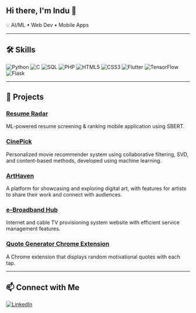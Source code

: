 ## Hi there, I'm Indu 👋

💡 AI/ML • Web Dev • Mobile Apps

---

## 🛠 Skills

![Python](https://img.shields.io/badge/Python-3776AB?style=for-the-badge&logo=python&logoColor=white)
![C](https://img.shields.io/badge/C-00599C?style=for-the-badge&logo=c&logoColor=white)
![SQL](https://img.shields.io/badge/SQL-336791?style=for-the-badge&logo=postgresql&logoColor=white)
![PHP](https://img.shields.io/badge/PHP-777BB4?style=for-the-badge&logo=php&logoColor=white)
![HTML5](https://img.shields.io/badge/HTML5-E34F26?style=for-the-badge&logo=html5&logoColor=white)
![CSS3](https://img.shields.io/badge/CSS3-1572B6?style=for-the-badge&logo=css3&logoColor=white)
![Flutter](https://img.shields.io/badge/Flutter-02569B?style=for-the-badge&logo=flutter&logoColor=white)
![TensorFlow](https://img.shields.io/badge/TensorFlow-FF6F00?style=for-the-badge&logo=tensorflow&logoColor=white)
![Flask](https://img.shields.io/badge/Flask-000000?style=for-the-badge&logo=flask&logoColor=white)

---

## 🚀 Projects

### [Resume Radar](https://github.com/indu613/ResumeRadar)
ML-powered resume screening & ranking mobile application using SBERT.

### [CinePick](https://github.com/indu613/Code-Crafted--Movie-recommendation-system)
Personalized movie recommender system using collaborative filtering, SVD, and content-based methods, developed using machine learning.

### [ArtHaven](https://github.com/indu613/Art-Gallery-Management-System)
A platform for showcasing and exploring digital art, with features for artists to share their work and connect with audiences.

### [e-Broadband Hub](https://github.com/indu613/E-Broadband-Hub)
Internet and cable TV provisioning system website with efficient service management features.

### [Quote Generator Chrome Extension](https://github.com/indu613/Quote-Generator)
A Chrome extension that displays random motivational quotes with each tap.

---

## 📫 Connect with Me
[![LinkedIn](https://img.shields.io/badge/LinkedIn-0A66C2?style=for-the-badge&logo=linkedin&logoColor=white)](https://www.linkedin.com/in/indu--m/)
